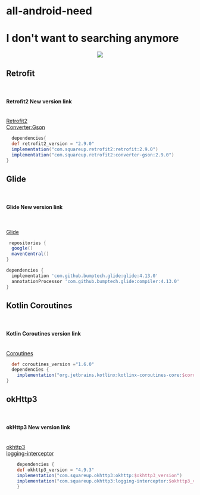 # all-android-need

<h1>I don't want to searching anymore </h1>

<p align="center"><img src="https://thumbs.gfycat.com/AnyMessyBison-size_restricted.gif"/></p>
<h2><Maven Repository></h2>
  
<h2> Retrofit</h2><br>
  <h4> Retrofit2 New version link</h4><br>
  <a href="https://mvnrepository.com/artifact/com.squareup.retrofit2/retrofit"> Retrofit2</a><br>
  <a href="https://mvnrepository.com/artifact/com.squareup.retrofit2/converter-gson"> Converter:Gson</a>
  
```gradle
  dependencies{
  def retrofit2_version = "2.9.0"
  implementation("com.squareup.retrofit2:retrofit:2.9.0")
  implementation("com.squareup.retrofit2:converter-gson:2.9.0")
}
```

<h2> Glide</h2><br>
  <h4> Glide New version link</h4><br>
  
  <a href="https://github.com/bumptech/glide"> Glide</a><br>

  
```gradle
 repositories {
  google()
  mavenCentral()
}

dependencies {
  implementation 'com.github.bumptech.glide:glide:4.13.0'
  annotationProcessor 'com.github.bumptech.glide:compiler:4.13.0'
}
```
</hr>
<h2> Kotlin Coroutines</h2><br>
  <h4> Kotlin Coroutines version link</h4><br>
  <a href="https://github.com/Kotlin/kotlinx.coroutines"> Coroutines</a><br>
  
 
```gradle
  def coroutines_version ="1.6.0"
  dependencies {
    implementation("org.jetbrains.kotlinx:kotlinx-coroutines-core:$coroutines_version")
}
```

<h2> okHttp3</h2><br>
  <h4> okHttp3 New version link</h4><br>
  <a href="https://mvnrepository.com/artifact/com.squareup.retrofit2/okthttp3"> okhttp3</a><br>
  <a href="https://mvnrepository.com/artifact/com.squareup.retrofit2/logging-interceptor"> logging-interceptor</a>
  
```gradle
    dependencies {
    def okhttp3_version = "4.9.3"
    implementation("com.squareup.okhttp3:okhttp:$okhttp3_version")
    implementation("com.squareup.okhttp3:logging-interceptor:$okhttp3_version")
    }
```
